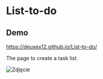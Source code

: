 # List-to-do

## Demo

https://deuxex12.github.io/List-to-do/

The page to create a task list.

![Zdjęcie](https://i.postimg.cc/9M3J7Tqv/Zrzut-ekranu-2023-04-12-163542.png)